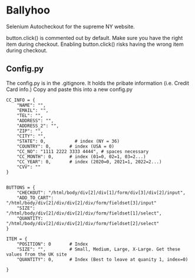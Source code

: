 # Ballyhoo

Selenium Autocheckout for the supreme NY website.

button.click() is commented out by default. Make sure you have the right item during checkout.
Enabling button.click() risks having the wrong item during checkout.

## Config.py
The config.py is in the .gitignore. It holds the pribate information (i.e. Credit Card info.)
Copy and paste this into a new config.py

```
CC_INFO = {
	"NAME": "",
	"EMAIL": "",
	"TEL": "",
	"ADDRESS": "",
	"ADDRESS_2": "",
	"ZIP": "",
	"CITY": "",
	"STATE": 0, 		  # index (NY = 36)
	"COUNTRY": 0, 		# index (USA = 0)
	"CC_NO": "1111 2222 3333 4444", # spaces necessary
	"CC_MONTH": 0,		# index (01=0, 02=1, 03=2...)
	"CC_YEAR": 0, 		# index (2020=0, 2021=1, 2022=2...)
	"CVV": ""
}


BUTTONS = {
	"CHECKOUT": "/html/body/div[2]/div[1]/form/div[3]/div[2]/input",
	"ADD_TO_CART": "/html/body/div[2]/div/div[2]/div/form/fieldset[3]/input"
	"SIZE": "/html/body/div[2]/div/div[2]/div/form/fieldset[1]/select",
	"QUANTITY: "/html/body/div[2]/div/div[2]/div/form/fieldset[2]/select"
}

ITEM = {
	"POSITION": 0		# Index
	"SIZE": "", 		# Small, Medium, Large, X-Large. Get these values from the UK site
	"QUANTITY": 0, 		# Index (Best to leave at quanity 1, index=0)

}
```
